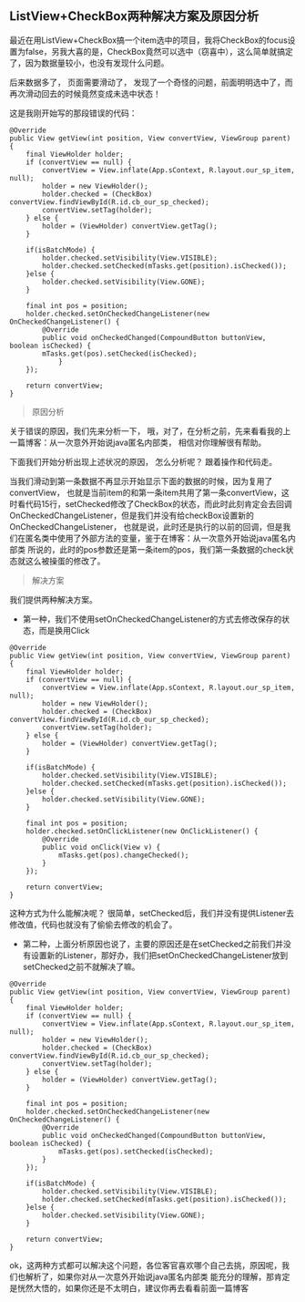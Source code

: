 ListView+CheckBox两种解决方案及原因分析
---

最近在用ListView+CheckBox搞一个item选中的项目，我将CheckBox的focus设置为false，另我大喜的是，CheckBox竟然可以选中（窃喜中），这么简单就搞定了，因为数据量较小，也没有发现什么问题。

后来数据多了， 页面需要滑动了， 发现了一个奇怪的问题，前面明明选中了，而再次滑动回去的时候竟然变成未选中状态！

这是我刚开始写的那段错误的代码：

```
@Override
public View getView(int position, View convertView, ViewGroup parent) {
	final ViewHolder holder;
	if (convertView == null) {
		convertView = View.inflate(App.sContext, R.layout.our_sp_item, null);
		holder = new ViewHolder();
		holder.checked = (CheckBox) convertView.findViewById(R.id.cb_our_sp_checked);
		convertView.setTag(holder);
	} else {
		holder = (ViewHolder) convertView.getTag();
	}
		
	if(isBatchMode) {
		holder.checked.setVisibility(View.VISIBLE);
		holder.checked.setChecked(mTasks.get(position).isChecked());
	}else {
		holder.checked.setVisibility(View.GONE);
	}
		
	final int pos = position;
	holder.checked.setOnCheckedChangeListener(new OnCheckedChangeListener() {
		@Override
		public void onCheckedChanged(CompoundButton buttonView, boolean isChecked) {
		mTasks.get(pos).setChecked(isChecked);
			}
	});

	return convertView;
}
```
>原因分析

关于错误的原因，我们先来分析一下， 哦，对了，在分析之前，先来看看我的上一篇博客：从一次意外开始说java匿名内部类， 相信对你理解很有帮助。

下面我们开始分析出现上述状况的原因， 怎么分析呢？ 跟着操作和代码走。

当我们滑动到第一条数据不再显示开始显示下面的数据的时候，因为复用了convertView， 也就是当前item的和第一条item共用了第一条convertView，这时看代码15行，setChecked修改了CheckBox的状态，而此时此刻肯定会去回调OnCheckedChangeListener，但是我们并没有给checkBox设置新的OnCheckedChangeListener， 也就是说，此时还是执行的以前的回调，但是我们在匿名类中使用了外部方法的变量，鉴于在博客：从一次意外开始说java匿名内部类 所说的，此时的pos参数还是第一条item的pos，我们第一条数据的check状态就这么被操蛋的修改了。



>解决方案

我们提供两种解决方案。

*	第一种，我们不使用setOnCheckedChangeListener的方式去修改保存的状态，而是换用Click

```
@Override
public View getView(int position, View convertView, ViewGroup parent) {
	final ViewHolder holder;
	if (convertView == null) {
		convertView = View.inflate(App.sContext, R.layout.our_sp_item, null);
		holder = new ViewHolder();
		holder.checked = (CheckBox) convertView.findViewById(R.id.cb_our_sp_checked);
		convertView.setTag(holder);
	} else {
		holder = (ViewHolder) convertView.getTag();
	}
		
	if(isBatchMode) {
		holder.checked.setVisibility(View.VISIBLE);
		holder.checked.setChecked(mTasks.get(position).isChecked());
	}else {
		holder.checked.setVisibility(View.GONE);
	}
		
	final int pos = position;
	holder.checked.setOnClickListener(new OnClickListener() {
		@Override
		public void onClick(View v) {
			mTasks.get(pos).changeChecked();
		}
	});

	return convertView;
}
```
这种方式为什么能解决呢？ 很简单，setChecked后，我们并没有提供Listener去修改值，代码也就没有了偷偷去修改的机会了。


*	第二种，上面分析原因也说了，主要的原因还是在setChecked之前我们并没有设置新的Listener，那好办，我们把setOnCheckedChangeListener放到setChecked之前不就解决了嘛。

```
@Override
public View getView(int position, View convertView, ViewGroup parent) {
	final ViewHolder holder;
	if (convertView == null) {
		convertView = View.inflate(App.sContext, R.layout.our_sp_item, null);
		holder = new ViewHolder();
		holder.checked = (CheckBox) convertView.findViewById(R.id.cb_our_sp_checked);
		convertView.setTag(holder);
	} else {
		holder = (ViewHolder) convertView.getTag();
	}
		
	final int pos = position;
	holder.checked.setOnCheckedChangeListener(new OnCheckedChangeListener() {
		@Override
		public void onCheckedChanged(CompoundButton buttonView, boolean isChecked) {
			mTasks.get(pos).setChecked(isChecked);
		}
	});
		
	if(isBatchMode) {
		holder.checked.setVisibility(View.VISIBLE);
		holder.checked.setChecked(mTasks.get(position).isChecked());
	}else {
		holder.checked.setVisibility(View.GONE);
	}

	return convertView;
}
```
ok，这两种方式都可以解决这个问题，各位客官喜欢哪个自己去挑，原因呢，我们也解析了，如果你对从一次意外开始说java匿名内部类 能充分的理解，那肯定是恍然大悟的，如果你还是不太明白，建议你再去看看前面一篇博客